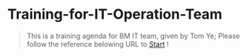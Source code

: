 # Training-for-IT-Operation-Team

>This is a training agenda for BM IT team, given by Tom Ye;
>Please follow the reference belowing URL to [Start](https://github.com/tomriddleatnj/Training-for-IT-Operation-Team/edit/master/README.md "Click me !") !

